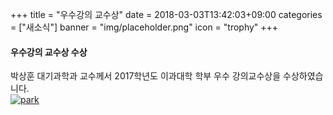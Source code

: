 +++
title = "우수강의 교수상"
date = 2018-03-03T13:42:03+09:00
categories = ["새소식"]
banner = "img/placeholder.png"
icon = "trophy"
+++

<!--more-->
#### 우수강의 교수상 수상
박상훈 대기과학과 교수께서 2017학년도 이과대학 학부 우수 강의교수상을 수상하였습니다.
<br>
[![park]('/img/people/sanghumpark')](/people/sanghunpark)
